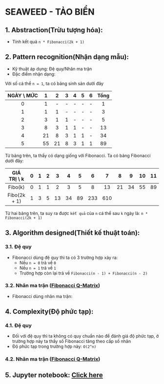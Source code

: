 # SEAWEED - TẢO BIỂN

## 1. Abstraction(Trừu tượng hóa):
- Tính kết quả `n * Fibonacci(2k + 1)`

## 2. Pattern recognition(Nhận dạng mẫu):
- Kỹ thuật áp dụng: Đệ quy/Nhân ma trận
- Đặc điểm nhận dạng:

Với số cá thể `n = 1`, ta có bảng sinh sản dưới đây
   
| NGÀY \ MỨC |  1  |  2  |  3  |  4  |  5  |  6  |  Tổng  |
|:----------:|:---:|:---:|:---:|:---:|:---:|:---:|:------:|
|      0     |  1  |  -  |  -  |  -  |  -  |  -  |    1   |
|      1     |  1  |  1  |  -  |  -  |  -  |  -  |    3   |
|      2     |  3  |  1  |  1  |  -  |  -  |  -  |    5   |
|      3     |  8  |  3  |  1  |  1  |  -  |  -  |   13   |
|      4     | 21  |  8  |  3  |  1  |  1  |  -  |   34   |
|      5     | 55  | 21  |  8  |  3  |  1  |  1  |   89   |

Từ bảng trên, ta thấy có dạng giống với Fibonacci. Ta có bảng Fibonacci dưới đây:
  
|  GIÁ TRỊ \ k |  0  |  1  |  2  |  3  |  4  |  5  |  6  |  7  |  8  |  9  |  10  |  11  |
|:------------:|:---:|:---:|:---:|:---:|:---:|:---:|:---:|:---:|:---:|:---:|:----:|:----:|
|    Fibo(k)   |  0  |  1  |  1  |  2  |  3  |  5  |  8  |  13 |  21 |  34 |  55  |  89  |
| Fibo(2k + 1) |  1  |  3  |  5  | 13  | 34  |  89 | 233 | 610 |     |     |      |      |

Từ hai bảng trên, ta suy ra được `kết quả` của `n` cá thể sau `k` ngày là: `n * Fibonacci(2k + 1)`
## 3. Algorithm designed(Thiết kế thuật toán):
### 3.1. Đệ quy
- Fibonacci dùng đệ quy thì ta có 3 trường hợp xảy ra:
  - Nếu `n = 0` trả về `0`
  - Nếu `n = 1` trả về `1`
  - Trường hợp còn lại trả về `Fibonacci(n - 1) + Fibonacci(n - 2)`
### 3.2. Nhân ma trận ([Fibonacci Q-Matrix](https://mathworld.wolfram.com/FibonacciQ-Matrix.html))
- Fibonacci dùng nhân ma trận:
  
## 4. Complexity(Độ phức tạp):
### 4.1. Đệ quy
- Đối với đệ quy thì ta không có quy chuẩn nào để đánh giá độ phức tạp, ở trường hợp này ta thấy số Fibonacci tăng theo cấp số nhân
- Độ phức tạp trong trường hợp này: `O(2^n)`
### 4.2. Nhân ma trận ([Fibonacci Q-Matrix](https://mathworld.wolfram.com/FibonacciQ-Matrix.html))

## 5. Jupyter notebook: [Click here](./SEAWEED.ipynb)
